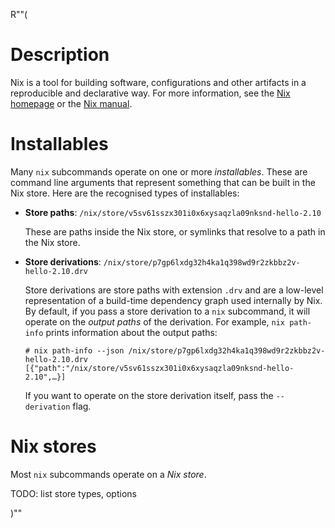 R""(

# Description

Nix is a tool for building software, configurations and other
artifacts in a reproducible and declarative way. For more information,
see the [Nix homepage](https://nixos.org/) or the [Nix
manual](https://nixos.org/manual/nix/stable/).

# Installables

Many `nix` subcommands operate on one or more *installables*. These are
command line arguments that represent something that can be built in
the Nix store. Here are the recognised types of installables:

* **Store paths**: `/nix/store/v5sv61sszx301i0x6xysaqzla09nksnd-hello-2.10`

  These are paths inside the Nix store, or symlinks that resolve to a
  path in the Nix store.

* **Store derivations**: `/nix/store/p7gp6lxdg32h4ka1q398wd9r2zkbbz2v-hello-2.10.drv`

  Store derivations are store paths with extension `.drv` and are a
  low-level representation of a build-time dependency graph used
  internally by Nix. By default, if you pass a store derivation to a
  `nix` subcommand, it will operate on the *output paths* of the
  derivation. For example, `nix path-info` prints information about
  the output paths:

  ```console
  # nix path-info --json /nix/store/p7gp6lxdg32h4ka1q398wd9r2zkbbz2v-hello-2.10.drv
  [{"path":"/nix/store/v5sv61sszx301i0x6xysaqzla09nksnd-hello-2.10",…}]
  ```

  If you want to operate on the store derivation itself, pass the
  `--derivation` flag.

# Nix stores

Most `nix` subcommands operate on a *Nix store*.

TODO: list store types, options

)""
